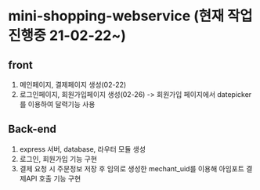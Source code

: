 # mini-shopping-webservice (현재 작업 진행중 21-02-22~)

## front
1. 메인페이지, 결제페이지 생성(02-22) 
2. 로그인페이지, 회원가입페이지 생성(02-26)
-> 회원가입 페이지에서 datepicker를 이용하여 달력기능 사용

## Back-end
1. express 서버, database, 라우터 모듈 생성
2. 로그인, 회원가입 기능 구현
3. 결제 요청 시 주문정보 저장 후 임의로 생성한 mechant_uid를 이용해 아임포트 결제API 호출 기능 구현

